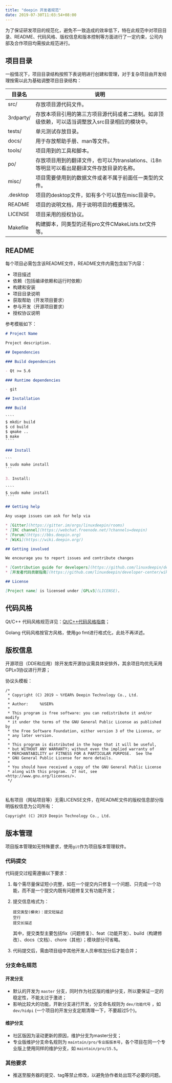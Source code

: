 ```yaml
---
title: "deepin 开发者规范"
date: 2019-07-30T11:03:54+08:00
---
```


为了保证研发项目的规范化，避免不一致造成的效率低下，特在此规范中对项目目录、README、代码风格、版权信息和版本控制等方面进行了一定约束，公司内部及合作项目均需按此规范进行。



## 项目目录

一般情况下，项目目录结构按照下表说明进行创建和管理，对于复杂项目由开发经理按需以此为基础调整项目目录结构：

| 目录名    | 说明                                                         |
| --------- | ------------------------------------------------------------ |
| src/      | 存放项目源代码文件。                                         |
| 3rdparty/ | 存放本项目引用的第三方项目源代码或者二进制。如非顶级依赖，可以适当调整放入src目录相应的模块中。 |
| tests/    | 单元测试存放目录。                                           |
| docs/     | 用于存放帮助手册、man等文件。                                |
| tools/    | 项目用到的工具和脚本。                                       |
| po/       | 存放项目用到的翻译文件，也可以为translations、i18n等明显可以看出是翻译文件存放目录的名称。 |
| misc/     | 项目需要使用到的数据文件或者不属于前面任一类型的文件。       |
| .desktop  | 项目的desktop文件，如有多个可以放在misc目录中。              |
| README    | 项目的说明文档，用于说明项目的概要情况。                     |
| LICENSE   | 项目采用的授权协议。                                         |
| Makefile  | 构建脚本，同类型的还有pro文件CMakeLists.txt文件等。          |



## README

每个项目必需包含该README文件，README文件内需包含如下内容：

- 项目描述
- 依赖（包括编译依赖和运行时依赖）
- 构建和安装
- 项目目录说明
- 获取帮助（开发项目要求）
- 参与开发（开源项目要求）
- 授权协议说明

参考模板如下：

```markdown
# Project Name

Project description.

## Dependencies

### Build dependencies

- Qt >= 5.6

### Runtime dependencies

- git 

## Installation

### Build

​````
$ mkdir build
$ cd build
$ qmake ..
$ make
​````

### Install

​```
$ sudo make install
​```

3. Install:

​````
$ sudo make install
​````

## Getting help

Any usage issues can ask for help via

* [Gitter](https://gitter.im/orgs/linuxdeepin/rooms)
* [IRC channel](https://webchat.freenode.net/?channels=deepin)
* [Forum](https://bbs.deepin.org)
* [WiKi](https://wiki.deepin.org/)

## Getting involved

We encourage you to report issues and contribute changes

* [Contribution guide for developers](https://github.com/linuxdeepin/developer-center/wiki/Contribution-Guidelines-for-Developers-en). (English)
* [开发者代码贡献指南](https://github.com/linuxdeepin/developer-center/wiki/Contribution-Guidelines-for-Developers) (中文)

## License

[Project name] is licensed under [GPLv3](LICENSE).

```



## 代码风格

Qt/C++ 代码风格规范详见：[Qt/C++代码风格指南](https://docs-blog.wh-redirect.deepin.cn/?p=2788)；

Golang 代码风格按官方风格，使用go fmt进行格式化，此处不再详述。



## 版权信息

开源项目（DDE和应用）除开发库开源协议需具体安排外，其余项目均优先采用GPLv3协议进行开源；

协议头模板：

```
/*
 * Copyright (C) 2019 ~ %YEAR% Deepin Technology Co., Ltd.
 *
 * Author:     %USER%
 *
 * This program is free software: you can redistribute it and/or modify
 * it under the terms of the GNU General Public License as published by
 * the Free Software Foundation, either version 3 of the License, or
 * any later version.
 *
 * This program is distributed in the hope that it will be useful,
 * but WITHOUT ANY WARRANTY; without even the implied warranty of
 * MERCHANTABILITY or FITNESS FOR A PARTICULAR PURPOSE.  See the
 * GNU General Public License for more details.
 *
 * You should have received a copy of the GNU General Public License
 * along with this program.  If not, see <http://www.gnu.org/licenses/>.
 */



```

私有项目（网站项目等）无需LICENSE文件，在README文件的版权信息部分指明版权信息为公司所有：

```
Copyright (C) 2019 Deepin Technology Co., Ltd.
```



## 版本管理

项目版本管理如无特殊要求，使用`git`作为项目版本管理软件。

### 代码提交

代码提交过程需遵循以下要求：

1. 每个需尽量保证短小完整，如在一个提交内只修复一个问题、只完成一个功能，而不是一个提交内既有问题修复又有功能开发；

2. 提交信息格式为：

   ```
   提交类型(模块)：提交短描述
   空行
   提交长描述
   ```

   其中，提交类型主要包括fix（问题修复）、feat（功能开发）、build（构建修改）、docs（文档）、chore（其他）；模块部分可省略。
   
3. 代码提交后，需由项目组中其他开发人员审核加分后才能合并；

### 分支命名规范

#### 开发分支

- 默认的开发为 `master` 分支，同时作为社区版的维护分支，所以要保证一定的稳定性，不能太过于激进；
- 影响比较大的功能，开新分支进行开发，分支命名规则为 `dev/功能代号` ，如 `dev/hidpi` (一个项目的开发分支定期清理一下，不要超过5个)。

#### 维护分支

- 社区版因为滚动更新的原因，维护分支为master分支；
- 专业版维护分支命名规则为 `maintain/pro/专业版版本号`，各个项目在同一个专业版上使用同样的维护分支，如 `maintain/pro/15.5`。

### 其他要求

- 推送至服务器的提交、tag等禁止修改，以避免协作者处出现不必要的问题。

